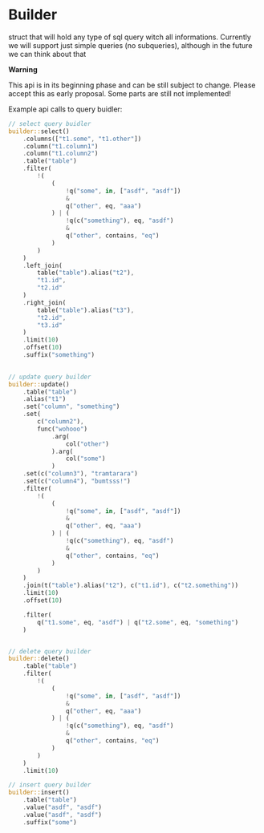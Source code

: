 Builder
=======

struct that will hold any type of sql query witch all informations.
Currently we will support just simple queries (no subqueries), although in the future we can think about that


**Warning**

This api is in its beginning phase and can be still subject to change. Please accept this as early proposal.
Some parts are still not implemented!

Example api calls to query buidler:

```rust
// select query buidler
builder::select()
	.columns(["t1.some", "t1.other"])
	.column("t1.column1")
	.column("t1.column2")
	.table("table")
	.filter(
		!(
			(
				!q("some", in, ["asdf", "asdf"]) 
				& 
				q("other", eq, "aaa")
			) | (
				!q(c("something"), eq, "asdf")
				&
				q("other", contains, "eq")
			)
		)
	)
	.left_join(
		table("table").alias("t2"),
		"t1.id",
		"t2.id"
	)
	.right_join(
		table("table").alias("t3"),
		"t2.id",
		"t3.id"
	)
	.limit(10)
	.offset(10)
	.suffix("something")
	

// update query builder
builder::update()
	.table("table")
	.alias("t1")
	.set("column", "something")
	.set(
	    c("column2"), 
	    func("wohooo")
	        .arg(
	            col("other")
	        ).arg(
	            col("some")
	        )
	.set(c("column3"), "tramtarara")
	.set(c("column4"), "bumtsss!")
	.filter(
		!(
			(
				!q("some", in, ["asdf", "asdf"])
				&
				q("other", eq, "aaa")
			) | (
				!q(c("something"), eq, "asdf")
				&
				q("other", contains, "eq")
			)
		)
	)
	.join(t("table").alias("t2"), c("t1.id"), c("t2.something"))
	.limit(10)
	.offset(10)

	.filter(
		q("t1.some", eq, "asdf") | q("t2.some", eq, "something")
	)


// delete query builder
builder::delete()
	.table("table")
	.filter(
		!(
			(
				!q("some", in, ["asdf", "asdf"])
				&
				q("other", eq, "aaa")
			) | (
				!q(c("something"), eq, "asdf")
				&
				q("other", contains, "eq")
			)
		)
	)
	.limit(10)

// insert query builder
builder::insert()
	.table("table")
	.value("asdf", "asdf")
	.value("asdf", "asdf")
	.suffix("some")
```
